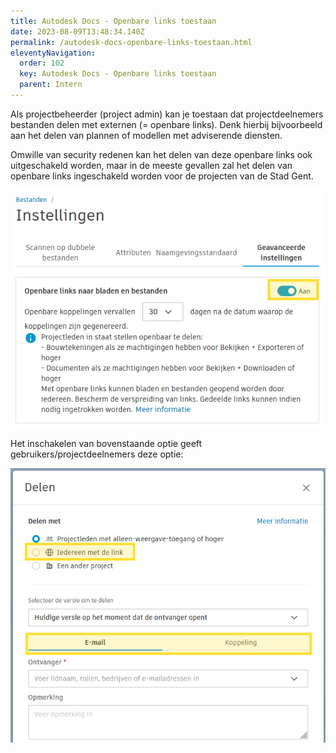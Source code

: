 ```yaml
---
title: Autodesk Docs - Openbare links toestaan
date: 2023-08-09T13:48:34.140Z
permalink: /autodesk-docs-openbare-links-toestaan.html
eleventyNavigation:
  order: 102
  key: Autodesk Docs - Openbare links toestaan
  parent: Intern
---
```

Als projectbeheerder (project admin) kan je toestaan dat projectdeelnemers bestanden delen met externen (= openbare links).  Denk hierbij bijvoorbeeld aan het delen van plannen of modellen met adviserende diensten.

Omwille van security redenen kan het delen van deze openbare links ook uitgeschakeld worden, maar in de meeste gevallen zal het delen van openbare links ingeschakeld worden voor de projecten van de Stad Gent.

![](/content/images/documenten-delen-openbaar.png)

Het inschakelen van bovenstaande optie geeft gebruikers/projectdeelnemers deze optie:

![](/content/images/documenten-delen-openbaar-popout.png)